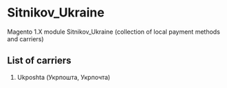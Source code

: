 Sitnikov_Ukraine
================

Magento 1.X module Sitnikov_Ukraine (collection of local payment methods and carriers)

List of carriers
----------------
1. Ukposhta (Укрпошта, Укрпочта)